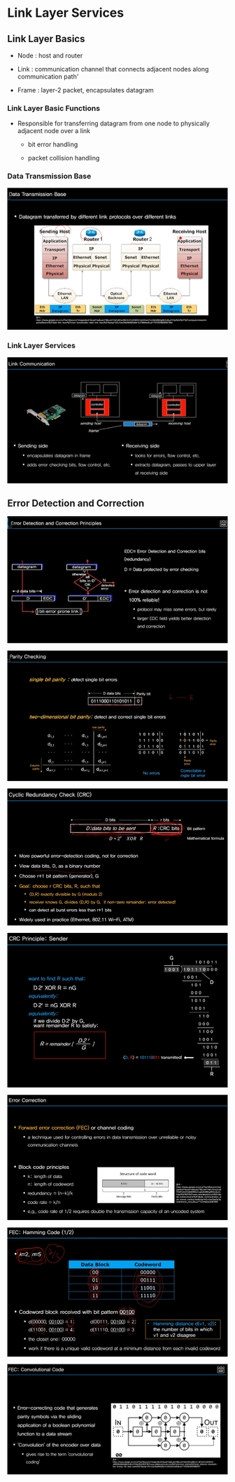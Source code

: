 # Link Layer Services

## Link Layer Basics

- Node : host and router

- Link : communication channel that connects adjacent nodes along communication path'

- Frame : layer-2 packet, encapsulates datagram

  

### Link Layer Basic Functions

- Responsible for transferring datagram from one node to physically adjacent node over a link

  - bit error handling

  - packet collision handling

    

### Data Transmission Base

![image-20211128211124245](week09-link-layer-services.assets/image-20211128211124245.png)

### Link Layer Services

![image-20211128212920551](week09-link-layer-services.assets/image-20211128212920551.png)



## Error Detection and Correction

![image-20211128220154078](week09-link-layer-services.assets/image-20211128220154078.png)

![image-20211128220428108](week09-link-layer-services.assets/image-20211128220428108.png)

![image-20211128220730776](week09-link-layer-services.assets/image-20211128220730776.png)

![image-20211128220851830](week09-link-layer-services.assets/image-20211128220851830.png)

![image-20211128223208346](week09-link-layer-services.assets/image-20211128223208346.png)

![image-20211128223332829](week09-link-layer-services.assets/image-20211128223332829.png)

![image-20211128224207320](week09-link-layer-services.assets/image-20211128224207320.png)